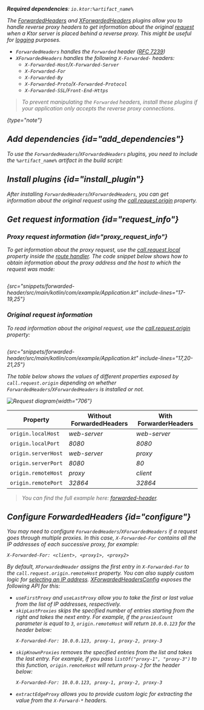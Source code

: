 [//]: # (title: Forwarded headers)

<show-structure for="chapter" depth="2"/>

<var name="artifact_name" value="ktor-server-forwarded-header"/>
<var name="package_name" value="io.ktor.server.plugins.forwardedheaders"/>

<tldr>
<p>
<b>Required dependencies</b>: <code>io.ktor:%artifact_name%</code>
</p>
<var name="example_name" value="forwarded-header"/>
<include from="lib.topic" element-id="download_example"/>
<include from="lib.topic" element-id="native_server_supported"/>
</tldr>

The [ForwardedHeaders](https://api.ktor.io/ktor-server/ktor-server-plugins/ktor-server-forwarded-header/io.ktor.server.plugins.forwardedheaders/-forwarded-headers.html) and [XForwardedHeaders](https://api.ktor.io/ktor-server/ktor-server-plugins/ktor-server-forwarded-header/io.ktor.server.plugins.forwardedheaders/-x-forwarded-headers.html) plugins allow you to handle reverse proxy headers to get information about the original [request](requests.md) when a Ktor server is placed behind a reverse proxy. This might be useful for [logging](logging.md) purposes.

* `ForwardedHeaders` handles the `Forwarded` header ([RFC 7239](https://tools.ietf.org/html/rfc7239))
* `XForwardedHeaders` handles the following `X-Forwarded-` headers:
   - `X-Forwarded-Host`/`X-Forwarded-Server` 
   - `X-Forwarded-For` 
   - `X-Forwarded-By`
   - `X-Forwarded-Proto`/`X-Forwarded-Protocol`
   - `X-Forwarded-SSL`/`Front-End-Https`

> To prevent manipulating the `Forwarded` headers, install these plugins if your application only accepts the reverse proxy connections.
> 
{type="note"}


## Add dependencies {id="add_dependencies"}
To use the `ForwardedHeaders`/`XForwardedHeaders` plugins, you need to include the `%artifact_name%` artifact in the build script:

<include from="lib.topic" element-id="add_ktor_artifact"/>


## Install plugins {id="install_plugin"}

<tabs>
<tab title="ForwardedHeader">

<var name="plugin_name" value="ForwardedHeaders"/>
<include from="lib.topic" element-id="install_plugin"/>

</tab>

<tab title="XForwardedHeader">

<var name="plugin_name" value="XForwardedHeaders"/>
<include from="lib.topic" element-id="install_plugin"/>

</tab>
</tabs>

After installing `ForwardedHeaders`/`XForwardedHeaders`, you can get information about the original request using the 
[call.request.origin](#request_info) property.



## Get request information {id="request_info"}

### Proxy request information {id="proxy_request_info"}

To get information about the proxy request, use the [call.request.local](https://api.ktor.io/ktor-server/ktor-server-core/io.ktor.server.request/-application-request/local.html) property inside the [route handler](Routing_in_Ktor.md#define_route).
The code snippet below shows how to obtain information about the proxy address and the host to which the request was made:

```kotlin
```
{src="snippets/forwarded-header/src/main/kotlin/com/example/Application.kt" include-lines="17-19,25"}



### Original request information

To read information about the original request, use the [call.request.origin](https://api.ktor.io/ktor-server/ktor-server-core/io.ktor.server.plugins/origin.html) property:

```kotlin
```
{src="snippets/forwarded-header/src/main/kotlin/com/example/Application.kt" include-lines="17,20-21,25"}

The table below shows the values of different properties exposed by `call.request.origin` depending on whether `ForwardedHeaders`/`XForwardedHeaders` is installed or not.

![Request diagram](forwarded-headers.png){width="706"}

| Property               | Without ForwardedHeaders | With ForwarderHeaders |
|------------------------|--------------------------|-----------------------|
| `origin.localHost`     | _web-server_             | _web-server_          |
| `origin.localPort`     | _8080_                   | _8080_                |
| `origin.serverHost`    | _web-server_             | _proxy_               |
| `origin.serverPort`    | _8080_                   | _80_                  |
| `origin.remoteHost`    | _proxy_                  | _client_              |
| `origin.remotePort`    | _32864_                  | _32864_               |

> You can find the full example here: [forwarded-header](https://github.com/ktorio/ktor-documentation/tree/%ktor_version%/codeSnippets/snippets/forwarded-header).


## Configure ForwardedHeaders {id="configure"}

You may need to configure `ForwardedHeaders`/`XForwardedHeaders` if a request goes through multiple proxies.
In this case, `X-Forwarded-For` contains all the IP addresses of each successive proxy, for example:

```HTTP
X-Forwarded-For: <client>, <proxy1>, <proxy2>
```

By default, `XForwardedHeader` assigns the first entry in `X-Forwarded-For` to the `call.request.origin.remoteHost` property.
You can also supply custom logic for [selecting an IP address](https://developer.mozilla.org/en-US/docs/Web/HTTP/Headers/X-Forwarded-For#selecting_an_ip_address). 
[XForwardedHeadersConfig](https://api.ktor.io/ktor-server/ktor-server-plugins/ktor-server-forwarded-header/io.ktor.server.plugins.forwardedheaders/-x-forwarded-headers-config/index.html) exposes the following API for this:

- `useFirstProxy` and `useLastProxy` allow you to take the first or last value from the list of IP addresses, respectively.
- `skipLastProxies` skips the specified number of entries starting from the right and takes the next entry.
   For example, if the `proxiesCount` parameter is equal to `3`, `origin.remoteHost` will return `10.0.0.123` for the header below:
   ```HTTP
   X-Forwarded-For: 10.0.0.123, proxy-1, proxy-2, proxy-3
   ```
- `skipKnownProxies` removes the specified entries from the list and takes the last entry.
   For example, if you pass `listOf("proxy-1", "proxy-3")` to this function, `origin.remoteHost` will return `proxy-2` for the header below:
   ```HTTP
   X-Forwarded-For: 10.0.0.123, proxy-1, proxy-2, proxy-3
   ```
- `extractEdgeProxy` allows you to provide custom logic for extracting the value from the `X-Forward-*` headers.
